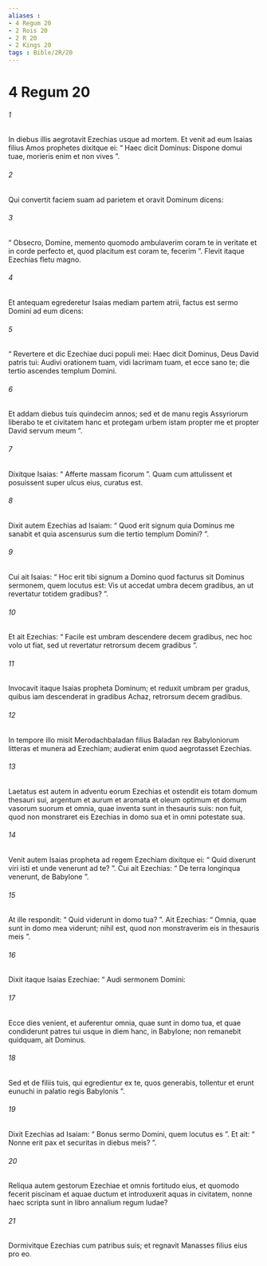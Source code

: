 ```yaml
---
aliases : 
- 4 Regum 20
- 2 Rois 20
- 2 R 20
- 2 Kings 20
tags : Bible/2R/20
---
```


# 4 Regum 20

###### 1
In diebus illis aegrotavit Ezechias usque ad mortem. Et venit ad eum Isaias filius Amos prophetes dixitque ei: “ Haec dicit Dominus: Dispone domui tuae, morieris enim et non vives ”. 
###### 2
Qui convertit faciem suam ad parietem et oravit Dominum dicens: 
###### 3
“ Obsecro, Domine, memento quomodo ambulaverim coram te in veritate et in corde perfecto et, quod placitum est coram te, fecerim ”. Flevit itaque Ezechias fletu magno. 
###### 4
Et antequam egrederetur Isaias mediam partem atrii, factus est sermo Domini ad eum dicens: 
###### 5
“ Revertere et dic Ezechiae duci populi mei: Haec dicit Dominus, Deus David patris tui: Audivi orationem tuam, vidi lacrimam tuam, et ecce sano te; die tertio ascendes templum Domini. 
###### 6
Et addam diebus tuis quindecim annos; sed et de manu regis Assyriorum liberabo te et civitatem hanc et protegam urbem istam propter me et propter David servum meum ”. 
###### 7
Dixitque Isaias: “ Afferte massam ficorum ”. Quam cum attulissent et posuissent super ulcus eius, curatus est. 
###### 8
Dixit autem Ezechias ad Isaiam: “ Quod erit signum quia Dominus me sanabit et quia ascensurus sum die tertio templum Domini? ”. 
###### 9
Cui ait Isaias: “ Hoc erit tibi signum a Domino quod facturus sit Dominus sermonem, quem locutus est: Vis ut accedat umbra decem gradibus, an ut revertatur totidem gradibus? ”. 
###### 10
Et ait Ezechias: “ Facile est umbram descendere decem gradibus, nec hoc volo ut fiat, sed ut revertatur retrorsum decem gradibus ”. 
###### 11
Invocavit itaque Isaias propheta Dominum; et reduxit umbram per gradus, quibus iam descenderat in gradibus Achaz, retrorsum decem gradibus.
###### 12
In tempore illo misit Merodachbaladan filius Baladan rex Babyloniorum litteras et munera ad Ezechiam; audierat enim quod aegrotasset Ezechias. 
###### 13
Laetatus est autem in adventu eorum Ezechias et ostendit eis totam domum thesauri sui, argentum et aurum et aromata et oleum optimum et domum vasorum suorum et omnia, quae inventa sunt in thesauris suis: non fuit, quod non monstraret eis Ezechias in domo sua et in omni potestate sua.
###### 14
Venit autem Isaias propheta ad regem Ezechiam dixitque ei: “ Quid dixerunt viri isti et unde venerunt ad te? ”. Cui ait Ezechias: “ De terra longinqua venerunt, de Babylone ”. 
###### 15
At ille respondit: “ Quid viderunt in domo tua? ”. Ait Ezechias: “ Omnia, quae sunt in domo mea viderunt; nihil est, quod non monstraverim eis in thesauris meis ”.
###### 16
Dixit itaque Isaias Ezechiae: “ Audi sermonem Domini: 
###### 17
Ecce dies venient, et auferentur omnia, quae sunt in domo tua, et quae condiderunt patres tui usque in diem hanc, in Babylone; non remanebit quidquam, ait Dominus. 
###### 18
Sed et de filiis tuis, qui egredientur ex te, quos generabis, tollentur et erunt eunuchi in palatio regis Babylonis ”. 
###### 19
Dixit Ezechias ad Isaiam: “ Bonus sermo Domini, quem locutus es ”. Et ait: “ Nonne erit pax et securitas in diebus meis? ”.
###### 20
Reliqua autem gestorum Ezechiae et omnis fortitudo eius, et quomodo fecerit piscinam et aquae ductum et introduxerit aquas in civitatem, nonne haec scripta sunt in libro annalium regum Iudae? 
###### 21
Dormivitque Ezechias cum patribus suis; et regnavit Manasses filius eius pro eo.
